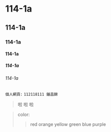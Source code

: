 # 114-1a
## 114-1a
### 114-1a
#### 114-1a
##### 114-1a
###### 114-1a

```個人網頁:```
`112118111 鍾昌錦`
>啦
>啦
>啦

>color:
>>red
>>orange
>>yellow
>>green
>>blue
>>purple
